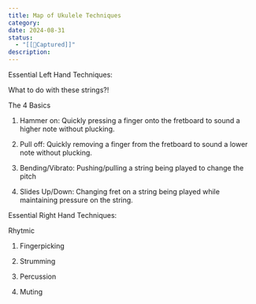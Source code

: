 ```yaml
---
title: Map of Ukulele Techniques
category: 
date: 2024-08-31
status:
  - "[[📝Captured]]"
description:
---
```

Essential Left Hand Techniques:

What to do with these strings?! 



The 4 Basics
1. Hammer on: Quickly pressing a finger onto the fretboard to sound a higher note without plucking.

2. Pull off: Quickly removing a finger from the fretboard to sound a lower note without plucking.

3. Bending/Vibrato: Pushing/pulling a string being played to change the pitch

4. Slides Up/Down: Changing fret on a string being played  while maintaining pressure on the string.


Essential Right Hand Techniques:

Rhytmic
1. Fingerpicking

2. Strumming

3. Percussion

4. Muting

